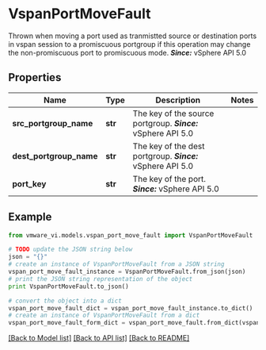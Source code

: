 # VspanPortMoveFault

Thrown when moving a port used as tranmistted source or destination ports in vspan session to a promiscuous portgroup if this operation may change the non-promiscuous port to promiscuous mode.  ***Since:*** vSphere API 5.0 

## Properties
Name | Type | Description | Notes
------------ | ------------- | ------------- | -------------
**src_portgroup_name** | **str** | The key of the source portgroup.  ***Since:*** vSphere API 5.0  | 
**dest_portgroup_name** | **str** | The key of the dest portgroup.  ***Since:*** vSphere API 5.0  | 
**port_key** | **str** | The key of the port.  ***Since:*** vSphere API 5.0  | 

## Example

```python
from vmware_vi.models.vspan_port_move_fault import VspanPortMoveFault

# TODO update the JSON string below
json = "{}"
# create an instance of VspanPortMoveFault from a JSON string
vspan_port_move_fault_instance = VspanPortMoveFault.from_json(json)
# print the JSON string representation of the object
print VspanPortMoveFault.to_json()

# convert the object into a dict
vspan_port_move_fault_dict = vspan_port_move_fault_instance.to_dict()
# create an instance of VspanPortMoveFault from a dict
vspan_port_move_fault_form_dict = vspan_port_move_fault.from_dict(vspan_port_move_fault_dict)
```
[[Back to Model list]](../README.md#documentation-for-models) [[Back to API list]](../README.md#documentation-for-api-endpoints) [[Back to README]](../README.md)


